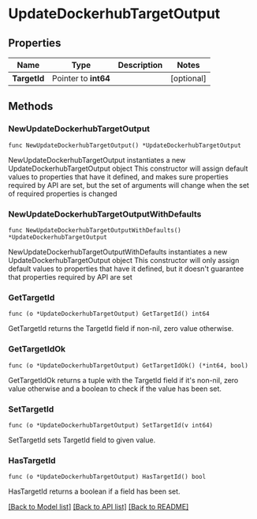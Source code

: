 # UpdateDockerhubTargetOutput

## Properties

Name | Type | Description | Notes
------------ | ------------- | ------------- | -------------
**TargetId** | Pointer to **int64** |  | [optional] 

## Methods

### NewUpdateDockerhubTargetOutput

`func NewUpdateDockerhubTargetOutput() *UpdateDockerhubTargetOutput`

NewUpdateDockerhubTargetOutput instantiates a new UpdateDockerhubTargetOutput object
This constructor will assign default values to properties that have it defined,
and makes sure properties required by API are set, but the set of arguments
will change when the set of required properties is changed

### NewUpdateDockerhubTargetOutputWithDefaults

`func NewUpdateDockerhubTargetOutputWithDefaults() *UpdateDockerhubTargetOutput`

NewUpdateDockerhubTargetOutputWithDefaults instantiates a new UpdateDockerhubTargetOutput object
This constructor will only assign default values to properties that have it defined,
but it doesn't guarantee that properties required by API are set

### GetTargetId

`func (o *UpdateDockerhubTargetOutput) GetTargetId() int64`

GetTargetId returns the TargetId field if non-nil, zero value otherwise.

### GetTargetIdOk

`func (o *UpdateDockerhubTargetOutput) GetTargetIdOk() (*int64, bool)`

GetTargetIdOk returns a tuple with the TargetId field if it's non-nil, zero value otherwise
and a boolean to check if the value has been set.

### SetTargetId

`func (o *UpdateDockerhubTargetOutput) SetTargetId(v int64)`

SetTargetId sets TargetId field to given value.

### HasTargetId

`func (o *UpdateDockerhubTargetOutput) HasTargetId() bool`

HasTargetId returns a boolean if a field has been set.


[[Back to Model list]](../README.md#documentation-for-models) [[Back to API list]](../README.md#documentation-for-api-endpoints) [[Back to README]](../README.md)


